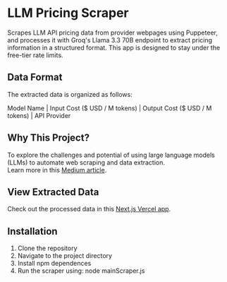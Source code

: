 # LLM Pricing Scraper

Scrapes LLM API pricing data from provider webpages using Puppeteer, and processes it with Groq's Llama 3.3 70B endpoint to extract pricing information in a structured format. This app is designed to stay under the free-tier rate limits.

## Data Format

The extracted data is organized as follows:
  
Model Name | Input Cost ($ USD / M tokens) | Output Cost ($ USD / M tokens) | API Provider  
  
## Why This Project?

To explore the challenges and potential of using large language models (LLMs) to automate web scraping and data extraction.  
Learn more in this [Medium article](https://medium.com/@johnny.w.jang_33335/how-easy-is-it-to-scrape-text-with-llms-013e6c1415bb?source=friends_link&sk=f8bf9f7ad5a00ed6f66f6de92fbd98c4).

## View Extracted Data

Check out the processed data in this [Next.js Vercel app](https://llm-api-pricing.vercel.app/).

## Installation

1. Clone the repository
2. Navigate to the project directory
3. Install npm dependences
4. Run the scraper using: node mainScraper.js
